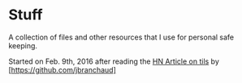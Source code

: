 # Stuff

A collection of files and other resources that I use for personal safe
keeping. 

Started on Feb. 9th, 2016 after reading the [HN Article on
tils](https://news.ycombinator.com/item?id=11068902) by
[https://github.com/jbranchaud]
